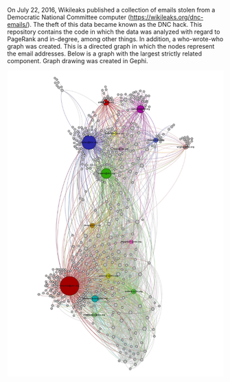 On July 22, 2016, Wikileaks published a collection of emails stolen from a Democratic National Committee computer (https://wikileaks.org/dnc-emails/). The theft of this data became known as the DNC hack.    This repository contains the code in which the data was analyzed with regard to PageRank and in-degree, among other things. In addition, a who-wrote-who graph was created. This is a directed graph in which the nodes represent the email addresses.  Below is a graph with the largest strictly related component. Graph drawing was created in Gephi.

<!--<img src="images/Gephi_drawing.jpg">-->

<p align="center">
   <img src="images/Gephi_drawing.jpg">
</p>
